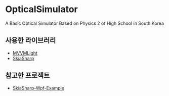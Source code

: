 # OpticalSimulator
A Basic Optical Simulator Based on Physics 2 of High School in South Korea

## 사용한 라이브러리
* [MVVMLight](http://www.mvvmlight.net/)
* [SkiaSharp](https://github.com/mono/SkiaSharp)

## 참고한 프로젝트
* [SkiaSharp-Wpf-Example](https://github.com/8/SkiaSharp-Wpf-Example)
